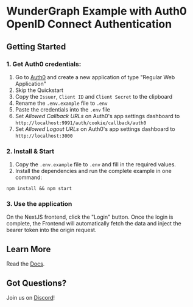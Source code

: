 # WunderGraph Example with Auth0 OpenID Connect Authentication

## Getting Started

### 1. Get Auth0 credentials:

1. Go to [Auth0](https://auth0.com/) and create a new application of type "Regular Web Application"
2. Skip the Quickstart
3. Copy the `Issuer`, `Client ID` and `Client Secret` to the clipboard
4. Rename the `.env.example` file to `.env`
5. Paste the credentials into the `.env` file
6. Set _Allowed Callback URLs_ on Auth0's app settings dashboard to `http://localhost:9991/auth/cookie/callback/auth0`
7. Set _Allowed Logout URLs_ on Auth0's app settings dashboard to `http://localhost:3000`

### 2. Install & Start

1. Copy the `.env.example` file to `.env` and fill in the required values.
2. Install the dependencies and run the complete example in one command:

```shell
npm install && npm start
```

### 3. Use the application

On the NextJS frontend, click the "Login" button.
Once the login is complete, the Frontend will automatically fetch the data and inject the bearer token into the origin request.

## Learn More

Read the [Docs](https://wundergraph.com/docs).

## Got Questions?

Join us on [Discord](https://wundergraph.com/discord)!
